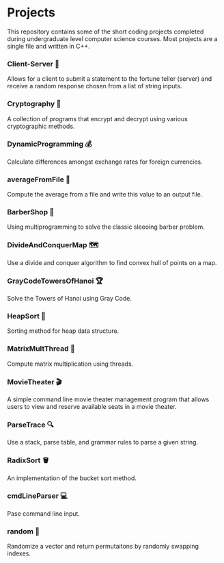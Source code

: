 # Projects
This repository contains some of the short coding projects completed during undergraduate level computer science courses. Most projects are a single file and written in C++. 

### Client-Server :crystal_ball:
Allows for a client to submit a statement to the fortune teller (server) and receive a random response chosen from a list of string inputs. 

### Cryptography :closed_lock_with_key:
A collection of programs that encrypt and decrypt using various cryptographic methods.

### DynamicProgramming :moneybag:
Calculate differences amongst exchange rates for foreign currencies. 

### averageFromFile :memo: 
Compute the average from a file and write this value to an output file.

### BarberShop :barber:
Using multiprogramming to solve the classic sleeoing barber problem.

### DivideAndConquerMap :world_map:
Use a divide and conquer algorithm to find convex hull of points on a map.

### GrayCodeTowersOfHanoi :trophy:
Solve the Towers of Hanoi using Gray Code. 

### HeapSort :open_file_folder:
Sorting method for heap data structure. 

### MatrixMultThread :thread:
Compute matrix multiplication using threads.

### MovieTheater :clapper:
A simple command line movie theater management program that allows users to view and reserve available seats in a movie theater. 

### ParseTrace :mag:
Use a stack, parse table, and grammar rules to parse a given string.

### RadixSort :bucket:
An implementation of the bucket sort method.

### cmdLineParser :computer:
Pase command line input.

### random :game_die:
Randomize a vector and return permutaitons by randomly swapping indexes. 
